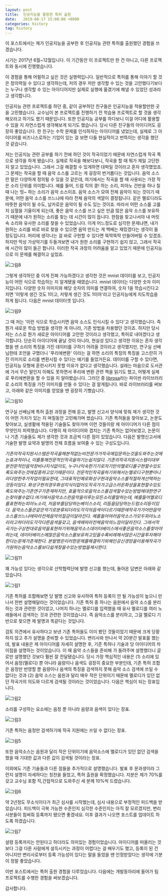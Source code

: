 ```yaml
---
layout: post
title:  인공지능을 활용한 특허 출원
date:   2019-08-17 15:08:00 +0800
categories: history
tag: history 
---
```


이 포스트에서는 제가 인공지능을 공부한 후 인공지능 관련 특허를 출원했던 경험을 쓰겠습니다.

 시기는 2017년 6월~12월입니다. 이 기간동안 이 프로젝트만 한 건 아니고, 다른 프로젝트와 동시에 진행했습니다.

 이 경험을 통해 어필하고 싶은 것은 실행력입니다. 일반적으로 특허를 통해 이야기 할 것은 창의력일 수 있다고 생각하는데, 저의 경우 저만 생각할 수 있는 것을 고안했다기보다는 누구나 생각할 수 있는 아이디어지만 실제로 실행에 옮겼기에 해낼 수 있었던 성과라고 생각합니다. 

 인공지능 관련 프로젝트를 하던 중, 같이 공부하던 친구들은 인공지능을 적용할만한 곳을 고민했습니다. 교수님이 본 프로젝트를 진행하기 전 학습용 프로젝트로 할 것을 생각해오라고 하기도 했기 때문입니다. 또한 인공지능 공부를 하다보니 이걸 어디에 활용할 수 있을 지 자연스럽게 생각해보게 되기도 했습니다. 당시 다른 친구들의 아이디어도 굉장히 좋았습니다. 한 친구는 수학 문제를 인식하자는 아이디어를 냈었는데, 실제로 그 아이디어를 비즈니스로하는 기업이 있는 걸 보면 다들 현실적이고 번뜩이는 생각을 했던 것 같습니다. 

 저는 인공지능 관련 공부를 하기 전에 하던 것이 작곡이었기 때문에 자연스럽게 작곡 쪽으로 생각을 하게 됐습니다. 실제로 작곡을 해보다보니, 작곡을 할 때 뭐가 제일 고단한 지 알고 있었습니다. 그래서 그걸 해결할 수 있게하면 대박일 것이라고 혼자 생각했었죠. 그 문제는 작곡을 할 때 음악 소스를 고르는 게 굉장히 번거롭다는 것입니다. 음악 소스란 말은 다양하게 정의될 수 있을 것 같은데, 여기에서는 작곡을 할 때 사용되는 가장 작은 소리 단위를 의미합니다. 예를 들어, 드럼 킥의 쿵! 하는 소리, 피아노 건반을 하나 칠 때 나는 띵~ 하는 소리가 음악 소스이죠. 음악 소스가 모여 전체 음악이 되는 것이기 때문에, 어떤 음악 소스를 쓰느냐에 따라 전체 음악의 색깔이 결정됩니다. 같은 멜로디라도 따뜻한 음악이 될 수도, 날카로운 음악이 될 수도 있는 것이죠. 따라서 어떤 소스를 고를 지 심혈을 기울이게 되는데, 좋은 음악 소스를 쓰고 싶은 만큼 많은 음악 소스를 보유하기 때문에 내가 원하는 소리를 찾는 데 시간이 많이 듭니다. 한참을 찾고나서야 내 머릿속 소리와 유사한 소리를 찾을 수 있었습니다. 이게 어느정도로 심각한 문제냐면, 내가 원하는 소리를 바로 바로 찾을 수 있으면 음악 만드는 게 백배는 재밌겠다는 생각이 들 정도입니다. 머리에 생각나는 걸 바로 구현할 수 있다면 뚝딱뚝딱 만들어버릴 수 있겠죠. 하지만 막상 가상악기를 두들겨보면 내가 원한 소리를 구현하기 쉽지 않고, 그래서 작곡에 시간이 많이 들곤 합니다. 이러한 작곡 과정의 어려움을 알고 있었기 때문에 인공지능으로 이 문제를 해결하고 싶었죠.

![그림8](http://dl.dropbox.com/s/dj4awddtaaso0qk/%EA%B7%B8%EB%A6%BC8.png)

 그렇게 생각하던 중 이게 진짜 가능하겠다고 생각한 것은 mnist 데이터를 보고, 인공지능이 어떤 식으로 학습하는 지 알게됐을 때였습니다. mnist 데이터는 다양한 숫자 이미지입니다. 다양한 숫자 이미지와 해당 숫자의 의미를 연결하여, 숫자 1을 학습시킨다고 치면 '이렇게 생긴 것도 1이고, 저렇게 생긴 것도 1이야'라고 인공지능에게 지도학습을 하게 됩니다. 다음은 mnist 데이터셋 입니다.

![그림9](http://dl.dropbox.com/s/yhntgafy159tmzs/%EA%B7%B8%EB%A6%BC9.png)

그 때 저는 '이런 식으로 학습시키면 음악 소스도 인식시킬 수 있다'고 생각했습니다. 즉 뭔가 새로운 학습 방법을 생각한 게 아니라, 기존 방법을 차용했던 것이죠. 하지만 당시 저는 스스로 뭔가 새로운 아이디어를 고안한 것이라고 생각했고, 특허로 내야겠다고 생각합니다. 단순히 아이디어에 끝날 것이 아니라, 현실성 있다고 생각한 이유는 혼자 생각했을 땐 소리의 특징을 가진 데이터를 구하기 어려울 것이라고 생각했지만, 연구실 선배님한테 조언을 구했더니 '푸리에변환' 이라는 걸 하면 소리의 특징의 특징을 고스란히 가진 이미지로 소리를 변환시킬 수 있다는 얘기를 들었거든요. 데이터를 구할 수 있다면, 인공지능 모형에 훈련시키지 못할 이유가 없다고 생각했습니다. 설레는 마음으로 도서관에 가서 무슨 말인지 이해도 못하면서 푸리에 변환 관련 책을 읽기도 했고, 어떻게 실제로 푸리에변환을 할 수 있을 지 알아봤습니다. 그러던 중 [librosa](https://librosa.github.io/librosa/)라는 파이썬 라이브러리로 소리의 특징을 가진 이미지를 만들 수 있다는 걸 알게됩니다. 바로 라이브러리를 써보고, 아래와 같은 이미지를 얻었을 땐 굉장히 기뻤습니다.

![그림10](http://dl.dropbox.com/s/inemxhr185psgai/%EA%B7%B8%EB%A6%BC10.png)

 연구실 선배님께 특허 출원 과정을 전해 듣고, 발명 신고서 양식에 맞춰 제가 생각한 것이 어떤 가치가 있는 지 며칠동안 고민해가며 썼습니다. 기존 특허들을 찾아보고, 논문도 찾아보고, 실생활에 적용된 기술들도 찾아가며 이런 것들이랑 제 아이디어가 다른 점이 무엇인지 피력했습니다. 다행히 제 아이디어와 겹치는 기존 특허는 없어보였고, 논문이나 기존 기술들도 제가 생각한 것과 조금씩 다른 점이 있었습니다. 다음은 발명신고서에 기술한 발명 요약과 발명의 전체 흐름을 보여줄 수 있는 구성도입니다.

*기존의작곡지원시스템은작곡을해본적없는비전문가가작곡에입문하는것을도와주는것에는효과적이나, 이를통해전문적인작곡을하기는쉽지않다. 기존의작곡지원시스템이대부분전문적인음악장비나지식없이도, 누구나익숙한기기로자기만의멜로디를구현할수있도록도와주는것에집중하고있기때문이다. 전문적인작곡을하기위해서는멜로디구현뿐아니라다양한추가작업이필요한데, 그대표적인예로화성구현과음악소스를적절하게선택하는것등이있다. 화성구현의경우화성지식이없어도작곡가가고급스러운화성을표현할수있도록도와주는기존연구가존재하지만, 효율적으로음악소스를검색할수있는방법에대한연구는찾아볼수없다.여기에서음악소스란음악을이루는모든소리를말하는데, 예를들어멜로디를표현하는피아노소리, 저음부를담당하는베이스소리, 리듬을담당하는드럼소리등이있다. 음악소스들은같은악기로분류되더라도각각의음색이다르기때문에작곡가가어떤음악소스를쓰느냐에따라전체음악의질감이달라진다. 예를들어여러음악소스가모두피아노소리라고하더라도각각다른음색을갖고, 음색에따라전체음악의느낌이달라진다. 그래서작곡가는구상한대로음악을표현하기위해음악소스데이터베이스에서좋은음악소스를찾아야하는데, 데이터베이스에많은음악소스를보유하고있을수록비례해서많은시간을투자해야한다는문제가존재한다. 본발명은이러한문제를해결하기위해인공신경망을이용해작곡가가원하는음악소스를보다쉽게찾을수있는방법을제시한다.*



![그림11](http://dl.dropbox.com/s/1xvjs40ltmdplrh/%EA%B7%B8%EB%A6%BC11.png)



꽤 가능성 있다는 생각으로 산학협력단에 발명 신고를 했는데, 돌아온 답변은 아래와 같았습니다.

![그림1](http://dl.dropbox.com/s/z2b7yzpmpg5uvhx/%EA%B7%B8%EB%A6%BC1.png)



 기존 특허를 조합해보면 당 발명 신고와 유사하여 특허 등록이 안 될 가능성이 높으니 만나서 한번 설명해달라는 것이었습니다. 기존 특허 중 하나는 음원에서 음악 소스를 분리하는 것과 관련한 것이었고, 나머지 하나는 멜로디를 입력했을 때 유사 멜로디를 여러 노래들에서 검색하는 것과 관련한 것이었습니다. 즉 음악소스를 분리하고, 그걸 멜로디 기반으로 찾으면 제 발명과 똑같다는 것입니다.

 검토 의견에서 유사하다고 보낸 기존 특허들도 이미 봤던 것들이었기 때문에 크게 당황하지 않고 추가 설명을 준비할 수 있었습니다. 변리사와 만나서 약 20분간 발표를 했는데, 발표 내용은 제 아이디어를 자세히 설명한 후, 기준 특허나 기술과 당 아이디어의 차이점을 설명하는 것이었습니다. 이 때 음악 소스들을 준비해 가 들려주며 설명했더니 글로만 설명했던 것보다 훨씬 잘 전달됐습니다. 당시 가장 핵심적인 내용은 (1) 소리에 있어서 음정(멜로디) 뿐 아니라 음량이나 음색도 굉장히 중요한 부분인데, 기존 특허 조합은 음정만 반영할 뿐 음량이나 음색의 특징을 검색하지 못해 음악 소스 검색에 쓰일 수 없다는 것과 (2) 음악 소스는 음원과 달리 매우 작은 단위이기 때문에 멜로디가 있던 없던 작곡가의 의도와 다르게 검색될 것이라는 것이었습니다. 다음은 핵심이 되는 장표입니다. 

![그림2](http://dl.dropbox.com/s/ex0k502ul2tdlr1/%EA%B7%B8%EB%A6%BC2.png)

소리를 구성하는 요소에는 음정 뿐 아니라 음량과 음색이 있다는 장표.



![그림3](http://dl.dropbox.com/s/e6jvt0geaek91hq/%EA%B7%B8%EB%A6%BC3.png)

기존 특허는 음정만 검색하기에 작곡 지원에는 쓰일 수 없다는 장표.



![그림5](http://dl.dropbox.com/s/j1c5iux05lz1wcg/%EA%B7%B8%EB%A6%BC5.png)

또한 음악소스는 음원과 달리 작은 단위이기에 음악소스에 멜로디가 있던 없던 검색을 했을 때 기대한 값과 다른 값이 검색될 것이라는 장표.

이외에도 기존 기술들과 다른 점들을 추가적으로 설명했습니다. 발표 후 문과생이라 그런지 설명이 자세하다는 칭찬을 들었고, 특허 출원을 확정했습니다. 지분은 제가 70%를 갖고 교수님 포함 직,간접적으로 도와주신 세 분께 10%씩 드렸습니다.

![그림6](http://dl.dropbox.com/s/m4xy3f4dlx44t42/%EA%B7%B8%EB%A6%BC6.png)



 약 2년정도 무소식이다가 최근 심사를 시작했는데, 심사 내용으로 부정적인 피드백을 받았습니다. 피드백이 극복 가능한 수준인지 심각한 수준인지는 아직 잘 모르겠지만, 변리사분들이 힘써줘 등록까지 됐으면 좋겠네요. 이후 결과가 나오면 포스트를 업데이트 하도록 하겠습니다.

![그림7](http://dl.dropbox.com/s/j7j13s2rjb3z4si/%EA%B7%B8%EB%A6%BC7.png)

설령 등록까지는 안된다고 하더라도 의미있는 경험이었습니다. 아이디어를 떠올리는 것보다 그걸 다른 사람에게 설득시키는 과정이 어렵다는 걸 배우기도 했고, 등록이 된 건 아니지만 변리사로부터 등록 가능성이 있다는 말을 들었을 땐 인정받았다는 생각에 기분이 정말 좋았습니다.

이번 포스트에서는 특허 출원 경험을 다루었습니다. 다음에는 개발동아리에 들어가 팀 프로젝트를 수행한 경험을 써보겠습니다.

감사합니다. 
